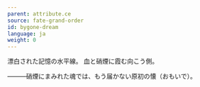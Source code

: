 ```yaml
---
parent: attribute.ce
source: fate-grand-order
id: bygone-dream
language: ja
weight: 0
---
```


漂白された記憶の水平線。
血と硝煙に霞む向こう側。

―――硝煙にまみれた魂では、もう届かない原初の懐（おもいで）。

